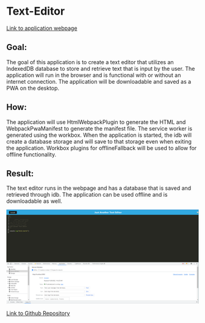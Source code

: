 # Text-Editor
[Link to application webpage](https://niklas-solomon-text-editor.herokuapp.com/)
## Goal:
The goal of this application is to create a text editor that utilizes an IndexedDB database to store and retrieve text that is input by the user. The application will run in the browser and is functional with or without an internet connection. The application will be downloadable and saved as a PWA on the desktop.  

## How:
The application will use HtmlWebpackPlugin to generate the HTML and WebpackPwaManifest to generate the manifest file. The service worker is generated using the workbox. When the application is started, the idb will create a database storage and will save to that storage even when exiting the application. Workbox plugins for offlineFallback will be used to allow for offline functionality.  

## Result:
The text editor runs in the webpage and has a database that is saved and retrieved through idb. The application can be used offline and is downloadable as well.  

![Screenshot of application functioning offline](./Assets/text-editor-screenshot.PNG)

[Link to Github Repository](https://github.com/NiklasSolomon/Text-Editor)